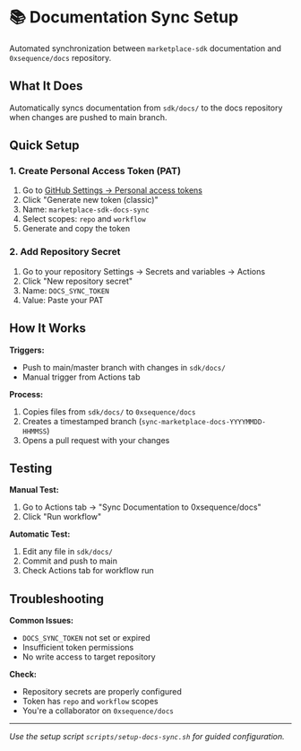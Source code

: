 # 📚 Documentation Sync Setup

Automated synchronization between `marketplace-sdk` documentation and `0xsequence/docs` repository.

## What It Does

Automatically syncs documentation from `sdk/docs/` to the docs repository when changes are pushed to main branch.

## Quick Setup

### 1. Create Personal Access Token (PAT)
1. Go to [GitHub Settings → Personal access tokens](https://github.com/settings/tokens)
2. Click "Generate new token (classic)"
3. Name: `marketplace-sdk-docs-sync`
4. Select scopes: `repo` and `workflow`
5. Generate and copy the token

### 2. Add Repository Secret
1. Go to your repository Settings → Secrets and variables → Actions
2. Click "New repository secret"
3. Name: `DOCS_SYNC_TOKEN`
4. Value: Paste your PAT

## How It Works

**Triggers:**
- Push to main/master branch with changes in `sdk/docs/`
- Manual trigger from Actions tab

**Process:**
1. Copies files from `sdk/docs/` to `0xsequence/docs`
2. Creates a timestamped branch (`sync-marketplace-docs-YYYYMMDD-HHMMSS`)
3. Opens a pull request with your changes

## Testing

**Manual Test:**
1. Go to Actions tab → "Sync Documentation to 0xsequence/docs"
2. Click "Run workflow"

**Automatic Test:**
1. Edit any file in `sdk/docs/`
2. Commit and push to main
3. Check Actions tab for workflow run

## Troubleshooting

**Common Issues:**
- `DOCS_SYNC_TOKEN` not set or expired
- Insufficient token permissions
- No write access to target repository

**Check:**
- Repository secrets are properly configured
- Token has `repo` and `workflow` scopes
- You're a collaborator on `0xsequence/docs`

---

*Use the setup script `scripts/setup-docs-sync.sh` for guided configuration.*
